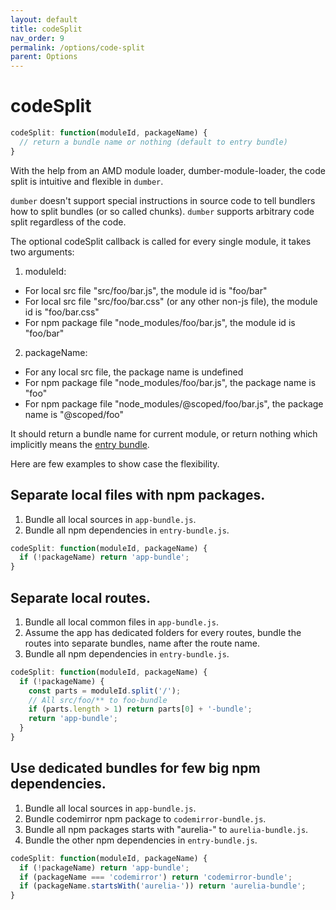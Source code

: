 ```yaml
---
layout: default
title: codeSplit
nav_order: 9
permalink: /options/code-split
parent: Options
---
```


# codeSplit

```js
codeSplit: function(moduleId, packageName) {
  // return a bundle name or nothing (default to entry bundle)
}
```

With the help from an AMD module loader, dumber-module-loader, the code split is intuitive and flexible in `dumber`.

`dumber` doesn't support special instructions in source code to tell bundlers how to split bundles (or so called chunks). `dumber` supports arbitrary code split regardless of the code.

The optional codeSplit callback is called for every single module, it takes two arguments:

1. moduleId:
  * For local src file "src/foo/bar.js", the module id is "foo/bar"
  * For local src file "src/foo/bar.css" (or any other non-js file), the module id is "foo/bar.css"
  * For npm package file "node_modules/foo/bar.js", the module id is "foo/bar"
2. packageName:
  * For any local src file, the package name is undefined
  * For npm package file "node_modules/foo/bar.js", the package name is "foo"
  * For npm package file "node_modules/@scoped/foo/bar.js", the package name is "@scoped/foo"

It should return a bundle name for current module, or return nothing which implicitly means the [entry bundle](options/entry-bundle).

Here are few examples to show case the flexibility.

## Separate local files with npm packages.

1. Bundle all local sources in `app-bundle.js`.
2. Bundle all npm dependencies in `entry-bundle.js`.

```js
codeSplit: function(moduleId, packageName) {
  if (!packageName) return 'app-bundle';
}
```

## Separate local routes.

1. Bundle all local common files in `app-bundle.js`.
2. Assume the app has dedicated folders for every routes, bundle the routes into separate bundles, name after the route name.
3. Bundle all npm dependencies in `entry-bundle.js`.

```js
codeSplit: function(moduleId, packageName) {
  if (!packageName) {
    const parts = moduleId.split('/');
    // All src/foo/** to foo-bundle
    if (parts.length > 1) return parts[0] + '-bundle';
    return 'app-bundle';
  }
}
```

## Use dedicated bundles for few big npm dependencies.

1. Bundle all local sources in `app-bundle.js`.
2. Bundle codemirror npm package to `codemirror-bundle.js`.
2. Bundle all npm packages starts with "aurelia-" to `aurelia-bundle.js`.
4. Bundle the other npm dependencies in `entry-bundle.js`.

```js
codeSplit: function(moduleId, packageName) {
  if (!packageName) return 'app-bundle';
  if (packageName === 'codemirror') return 'codemirror-bundle';
  if (packageName.startsWith('aurelia-')) return 'aurelia-bundle';
}
```
